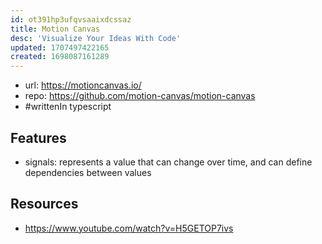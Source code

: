 ```yaml
---
id: ot391hp3ufqvsaaixdcssaz
title: Motion Canvas
desc: 'Visualize Your Ideas With Code'
updated: 1707497422165
created: 1698087161289
---
```


- url: https://motioncanvas.io/
- repo: https://github.com/motion-canvas/motion-canvas
- #writtenIn typescript
  
## Features

- signals: represents a value that can change over time, and can define dependencies between values

## Resources

- https://www.youtube.com/watch?v=H5GETOP7ivs
